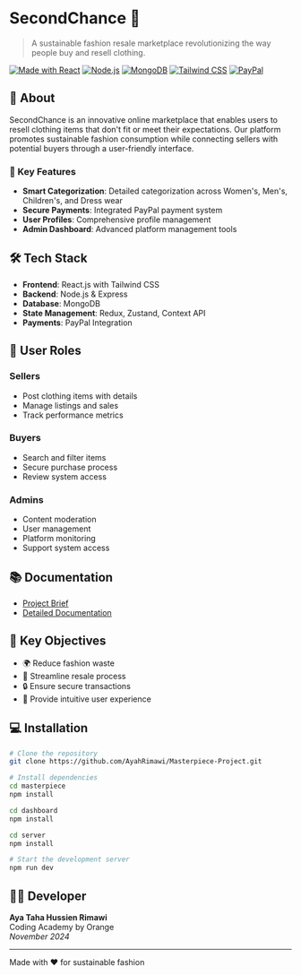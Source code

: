 # SecondChance 🌱

> A sustainable fashion resale marketplace revolutionizing the way people buy and resell clothing.

[![Made with React](https://img.shields.io/badge/Made%20with-React-61DAFB?style=flat&logo=react)](https://reactjs.org/)
[![Node.js](https://img.shields.io/badge/Node.js-43853D?style=flat&logo=node.js&logoColor=white)](https://nodejs.org/)
[![MongoDB](https://img.shields.io/badge/MongoDB-47A248?style=flat&logo=mongodb&logoColor=white)](https://www.mongodb.com/)
[![Tailwind CSS](https://img.shields.io/badge/Tailwind%20CSS-38B2AC?style=flat&logo=tailwind-css&logoColor=white)](https://tailwindcss.com/)
[![PayPal](https://img.shields.io/badge/PayPal-00457C?style=flat&logo=paypal&logoColor=white)](https://www.paypal.com/)

## 📖 About

SecondChance is an innovative online marketplace that enables users to resell clothing items that don't fit or meet their expectations. Our platform promotes sustainable fashion consumption while connecting sellers with potential buyers through a user-friendly interface.

### 🎯 Key Features

- **Smart Categorization**: Detailed categorization across Women's, Men's, Children's, and Dress wear
- **Secure Payments**: Integrated PayPal payment system
- **User Profiles**: Comprehensive profile management
- **Admin Dashboard**: Advanced platform management tools

## 🛠️ Tech Stack

- **Frontend**: React.js with Tailwind CSS
- **Backend**: Node.js & Express
- **Database**: MongoDB
- **State Management**: Redux, Zustand, Context API
- **Payments**: PayPal Integration

## 👥 User Roles

### Sellers
- Post clothing items with details
- Manage listings and sales
- Track performance metrics

### Buyers
- Search and filter items
- Secure purchase process
- Review system access

### Admins
- Content moderation
- User management
- Platform monitoring
- Support system access

## 📚 Documentation

- [Project Brief](https://docs.google.com/document/d/1qUWuiTmPcJaPp96kZ08OGz4up8PAcL4K/edit?usp=drive_link&ouid=109511336490617878868&rtpof=true&sd=true)
- [Detailed Documentation](https://docs.google.com/document/d/1TcfU1YLCFbkf4zR9PDnCxbPx6eWxfJLv/edit?usp=drive_link&ouid=109511336490617878868&rtpof=true&sd=true)

## 🌟 Key Objectives

- 🌍 Reduce fashion waste
- 💫 Streamline resale process
- 🔒 Ensure secure transactions
- 🎯 Provide intuitive user experience

## 💻 Installation

```bash
# Clone the repository
git clone https://github.com/AyahRimawi/Masterpiece-Project.git

# Install dependencies
cd masterpiece
npm install

cd dashboard
npm install

cd server
npm install

# Start the development server
npm run dev 
```

## 👩‍💻 Developer

**Aya Taha Hussien Rimawi**  
Coding Academy by Orange  
*November 2024*

---

Made with ❤️ for sustainable fashion